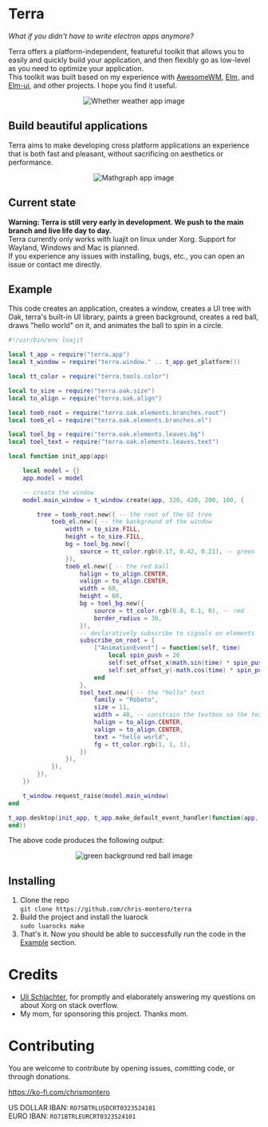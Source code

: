 # Terra
*What if you didn't have to write electron apps anymore?*

Terra offers a platform-independent, featureful toolkit that allows you to easily and quickly build your application, and then flexibly go as low-level as you need to optimize your application.  
This toolkit was built based on my experience with [AwesomeWM](https://github.com/awesomeWM/awesome), [Elm](https://elm-lang.org/), and [Elm-ui](https://github.com/mdgriffith/elm-ui), and other projects. I hope you find it useful.
<p align="center"><img src="https://github.com/chris-montero/terra/blob/master/showcase/whether.png?raw=true" alt="Whether weather app image"></p>

## Build beautiful applications
Terra aims to make developing cross platform applications an experience that is both fast and pleasant, without sacrificing on aesthetics or performance. 
<p align="center"><img src="https://github.com/chris-montero/terra/blob/master/showcase/mathgraph.png?raw=true" alt="Mathgraph app image"></p>

## Current state
**Warning: Terra is still very early in development. We push to the main branch and live life day to day.**  
Terra currently only works with luajit on linux under Xorg. Support for Wayland, Windows and Mac is planned.  
If you experience any issues with installing, bugs, etc., you can open an issue or contact me directly.

## Example
This code creates an application, creates a window, creates a UI tree with Oak, terra's built-in UI library, paints a green background, creates a red ball, draws "hello world" on it, and animates the ball to spin in a circle.
```lua
#!/usr/bin/env luajit

local t_app = require("terra.app")
local t_window = require("terra.window." .. t_app.get_platform())

local tt_color = require("terra.tools.color")

local to_size = require("terra.oak.size")
local to_align = require("terra.oak.align")

local toeb_root = require("terra.oak.elements.branches.root")
local toeb_el = require("terra.oak.elements.branches.el")

local toel_bg = require("terra.oak.elements.leaves.bg")
local toel_text = require("terra.oak.elements.leaves.text")

local function init_app(app)

    local model = {}
    app.model = model

    -- create the window
    model.main_window = t_window.create(app, 320, 420, 200, 160, {

        tree = toeb_root.new({ -- the root of the UI tree
            toeb_el.new({ -- the background of the window
                width = to_size.FILL,
                height = to_size.FILL,
                bg = toel_bg.new({
                    source = tt_color.rgb(0.17, 0.42, 0.21), -- green
                }),
                toeb_el.new({ -- the red ball
                    halign = to_align.CENTER,
                    valign = to_align.CENTER,
                    width = 60,
                    height = 60,
                    bg = toel_bg.new({
                        source = tt_color.rgb(0.8, 0.1, 0), -- red
                        border_radius = 30,
                    }),
                    -- declaratively subscribe to signals on elements
                    subscribe_on_root = { 
                        ["AnimationEvent"] = function(self, time)
                            local spin_push = 20
                            self:set_offset_x(math.sin(time) * spin_push)
                            self:set_offset_y(-math.cos(time) * spin_push)
                        end
                    },
                    toel_text.new({ -- the "hello" text
                        family = "Roboto",
                        size = 11,
                        width = 40, -- constrain the textbox so the text wraps
                        halign = to_align.CENTER,
                        valign = to_align.CENTER,
                        text = "hello world",
                        fg = tt_color.rgb(1, 1, 1),
                    })
                }),
            }),
        }),
    })

    t_window.request_raise(model.main_window)
end

t_app.desktop(init_app, t_app.make_default_event_handler(function(app, event_type, ...)
end))
```

The above code produces the following output:
<p align="center"><img src="https://github.com/chris-montero/terra/blob/master/showcase/green_background_red_ball.png?raw=true" alt="green background red ball image"></p>

## Installing
1. Clone the repo  
`git clone https://github.com/chris-montero/terra`
2. Build the project and install the luarock  
`sudo luarocks make`
3. That's it. Now you should be able to successfully run the code in the [Example](#Example) section.

# Credits
* [Uli Schlachter](https://github.com/psychon), for promptly and elaborately answering my questions on about Xorg on stack overflow.
* My mom, for sponsoring this project. Thanks mom.

# Contributing
You are welcome to contribute by opening issues, comitting code, or through donations.

https://ko-fi.com/chrismontero

US DOLLAR IBAN: `RO75BTRLUSDCRT0323524101`  
EURO IBAN: `RO71BTRLEURCRT0323524101`
